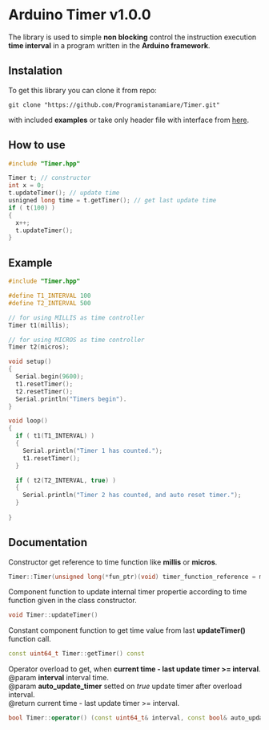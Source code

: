 # Arduino Timer v1.0.0

The library is used to simple **non blocking** control the instruction execution **time interval** in a program written in the **Arduino framework**.

## Instalation

To get this library you can clone it from repo:
``` 
git clone "https://github.com/Programistanamiare/Timer.git"
```
with included **examples** or take only header file with interface from <a href="https://github.com/Programistanamiare/Timer/tree/master/src">here</a>.

## How to use

```cpp
#include "Timer.hpp"

Timer t; // constructor
int x = 0;
t.updateTimer(); // update time
usnigned long time = t.getTimer(); // get last update time
if ( t(100) )
{
  x++;
  t.updateTimer();
}

```


## Example

```cpp
#include "Timer.hpp"

#define T1_INTERVAL 100
#define T2_INTERVAL 500

// for using MILLIS as time controller
Timer t1(millis);

// for using MICROS as time controller
Timer t2(micros);

void setup()
{
  Serial.begin(9600);
  t1.resetTimer();
  t2.resetTimer();
  Serial.println("Timers begin").
}

void loop()
{
  if ( t1(T1_INTERVAL) )
  {
    Serial.println("Timer 1 has counted.");
    t1.resetTimer();
  }

  if ( t2(T2_INTERVAL, true) )
  {
    Serial.println("Timer 2 has counted, and auto reset timer.");
  }
  
}

```

## Documentation
Constructor get reference to time function like **millis** or **micros**.

```cpp
Timer::Timer(unsigned long(*fun_ptr)(void) timer_function_reference = millis)
```


Component function to update internal timer propertie according to time function given in the class constructor.

```cpp
void Timer::updateTimer() 
``` 


Constant component function to get time value from last **updateTimer()** function call.

```cpp
const uint64_t Timer::getTimer() const 
``` 


Operator overload to get, when **current time - last update timer >= interval**.<br>
@param **interval** interval time.<br>
@param **auto_update_timer** setted on <i>true</i> update timer after overload interval.<br>
@return current time - last update timer >= interval.

```cpp
bool Timer::operator() (const uint64_t& interval, const bool& auto_update_timer) 
``` 